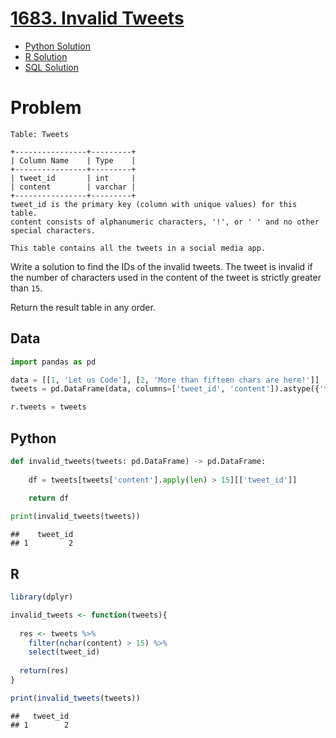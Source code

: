 
# [1683. Invalid Tweets](https://leetcode.com/problems/invalid-tweets/)

- [Python Solution](#python)
- [R Solution](#r)
- [SQL Solution](https://leetcode.com/problems/invalid-tweets/solutions/7115579/simple-filtering-by-atamalu123-jx0f/)

# Problem

    Table: Tweets

    +----------------+---------+
    | Column Name    | Type    |
    +----------------+---------+
    | tweet_id       | int     |
    | content        | varchar |
    +----------------+---------+
    tweet_id is the primary key (column with unique values) for this table.
    content consists of alphanumeric characters, '!', or ' ' and no other special characters.

    This table contains all the tweets in a social media app.

Write a solution to find the IDs of the invalid tweets. The tweet is
invalid if the number of characters used in the content of the tweet is
strictly greater than `15`.

Return the result table in any order.

## Data

``` python
import pandas as pd

data = [[1, 'Let us Code'], [2, 'More than fifteen chars are here!']]
tweets = pd.DataFrame(data, columns=['tweet_id', 'content']).astype({'tweet_id':'Int64', 'content':'object'})

r.tweets = tweets
```

## Python

``` python
def invalid_tweets(tweets: pd.DataFrame) -> pd.DataFrame:
    
    df = tweets[tweets['content'].apply(len) > 15][['tweet_id']]

    return df
  
print(invalid_tweets(tweets))
```

    ##    tweet_id
    ## 1         2

## R

``` r
library(dplyr)

invalid_tweets <- function(tweets){
  
  res <- tweets %>%
    filter(nchar(content) > 15) %>%
    select(tweet_id)
  
  return(res)
}

print(invalid_tweets(tweets))
```

    ##   tweet_id
    ## 1        2
